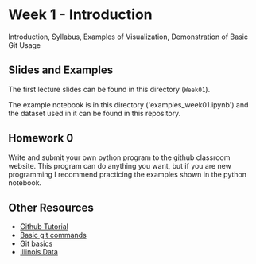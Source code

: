# Week 1 - Introduction

Introduction, Syllabus, Examples of Visualization, Demonstration of Basic Git Usage

## Slides and Examples

The first lecture slides can be found in this directory (`Week01`).

The example notebook is in this directory ('examples_week01.ipynb') and the
dataset used in it can be found in this repository.

## Homework 0

Write and submit your own python program to the github classroom website.
This program can do anything you want, but if you are new programming I
recommend practicing the examples shown in the python notebook.

## Other Resources

* [Github Tutorial](https://try.github.io/)
* [Basic git commands](https://confluence.atlassian.com/bitbucketserver/basic-git-commands-776639767.html)
* [Git basics](https://git-scm.com/book/en/v2/Getting-Started-Git-Basics)
* [Illinois Data](https://data.illinois.gov/)